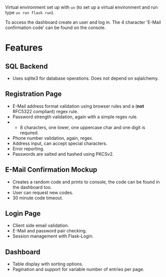 Virtual environment set up with `uv` (to set up a virtual environment and run type `uv run flask run`).

To access the dashboard create an user and log in. The 4 character 'E-Mail confirmation code' can be found on the console.

# Features
## SQL Backend
- Uses sqlite3 for database operations. Does not depend on sqlalchemy.

## Registration Page
- E-Mail address format validation using browser rules and a (**not** RFC5322 compliant) regex rule.
- Password strength validation, again with a simple regex rule.
- - 8 characters, one lower, one uppercase char and one digit is required.
- Phone number validation, again, regex.
- Address input, can accept special characters.
- Error reporting.
- Passwords are salted and hashed using PKCSv2.

## E-Mail Confirmation Mockup
- Creates a random code and prints to console, the code can be found in the dashboard too.
- User can request new codes.
- 30 minute code timeout.

## Login Page
- Client side email validation.
- E-Mail and password pair checking.
- Session management with Flask-Login.

## Dashboard
- Table display with sorting options.
- Pagination and support for variable number of entries per page.